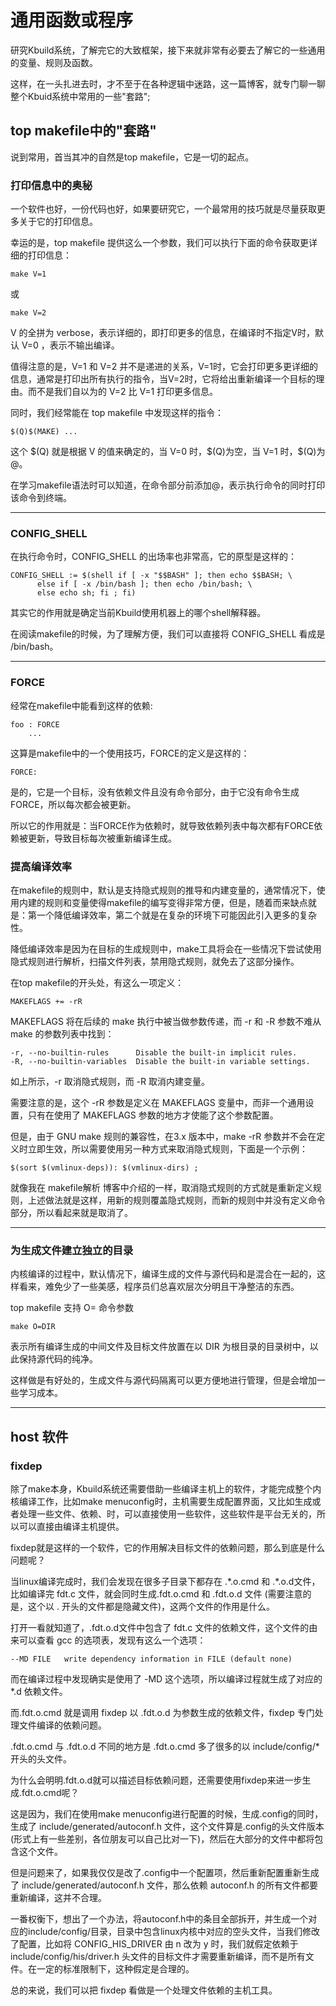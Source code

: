 # 通用函数或程序
研究Kbuild系统，了解完它的大致框架，接下来就非常有必要去了解它的一些通用的变量、规则及函数。  

这样，在一头扎进去时，才不至于在各种逻辑中迷路，这一篇博客，就专门聊一聊整个Kbuid系统中常用的一些"套路";

## top makefile中的"套路"
说到常用，首当其冲的自然是top makefile，它是一切的起点。  

### 打印信息中的奥秘
一个软件也好，一份代码也好，如果要研究它，一个最常用的技巧就是尽量获取更多关于它的打印信息。  

幸运的是，top makefile 提供这么一个参数，我们可以执行下面的命令获取更详细的打印信息：
```
make V=1
``` 
或
```
make V=2
```
V 的全拼为 verbose，表示详细的，即打印更多的信息，在编译时不指定V时，默认 V=0 ，表示不输出编译。  

值得注意的是，V=1 和  V=2 并不是递进的关系，V=1时，它会打印更多更详细的信息，通常是打印出所有执行的指令，当V=2时，它将给出重新编译一个目标的理由。而不是我们自以为的 V=2 比 V=1 打印更多信息。  

同时，我们经常能在 top makefile 中发现这样的指令：
```
$(Q)$(MAKE) ...
```
这个 \$(Q) 就是根据 V 的值来确定的，当 V=0 时，\$(Q)为空，当 V=1 时，\$(Q)为@。  

在学习makefile语法时可以知道，在命令部分前添加@，表示执行命令的同时打印该命令到终端。  

**** 


### CONFIG_SHELL
在执行命令时，CONFIG_SHELL 的出场率也非常高，它的原型是这样的：
```
CONFIG_SHELL := $(shell if [ -x "$$BASH" ]; then echo $$BASH; \
	  else if [ -x /bin/bash ]; then echo /bin/bash; \
	  else echo sh; fi ; fi)
```
其实它的作用就是确定当前Kbuild使用机器上的哪个shell解释器。  

在阅读makefile的时候，为了理解方便，我们可以直接将 CONFIG_SHELL 看成是 /bin/bash。

****  


### FORCE
经常在makefile中能看到这样的依赖:
```
foo : FORCE
    ...
```

这算是makefile中的一个使用技巧，FORCE的定义是这样的：
```
FORCE:
```
是的，它是一个目标，没有依赖文件且没有命令部分，由于它没有命令生成FORCE，所以每次都会被更新。  

所以它的作用就是：当FORCE作为依赖时，就导致依赖列表中每次都有FORCE依赖被更新，导致目标每次被重新编译生成。  



### 提高编译效率
在makefile的规则中，默认是支持隐式规则的推导和内建变量的，通常情况下，使用内建的规则和变量使得makefile的编写变得非常方便，但是，随着而来缺点就是：第一个降低编译效率，第二个就是在复杂的环境下可能因此引入更多的复杂性。   

降低编译效率是因为在目标的生成规则中，make工具将会在一些情况下尝试使用隐式规则进行解析，扫描文件列表，禁用隐式规则，就免去了这部分操作。  

在top makefile的开头处，有这么一项定义：
```
MAKEFLAGS += -rR
```
MAKEFLAGS 将在后续的 make 执行中被当做参数传递，而 -r 和 -R 参数不难从 make 的参数列表中找到：
```
-r, --no-builtin-rules      Disable the built-in implicit rules.
-R, --no-builtin-variables  Disable the built-in variable settings.
```
如上所示，-r 取消隐式规则，而 -R 取消内建变量。 

需要注意的是，这个 -rR 参数是定义在 MAKEFLAGS 变量中，而非一个通用设置，只有在使用了 MAKEFLAGS 参数的地方才使能了这个参数配置。  

但是，由于 GNU make 规则的兼容性，在3.x 版本中，make -rR 参数并不会在定义时立即生效，所以需要使用另一种方式来取消隐式规则，下面是一个示例：
```
$(sort $(vmlinux-deps)): $(vmlinux-dirs) ;
```
就像我在 makefile解析 博客中介绍的一样，取消隐式规则的方式就是重新定义规则，上述做法就是这样，用新的规则覆盖隐式规则，而新的规则中并没有定义命令部分，所以看起来就是取消了。  

****  

### 为生成文件建立独立的目录
内核编译的过程中，默认情况下，编译生成的文件与源代码和是混合在一起的，这样看来，难免少了一些美感，程序员们总喜欢层次分明且干净整洁的东西。  

top makefile 支持 O= 命令参数
```
make O=DIR 
```
表示所有编译生成的中间文件及目标文件放置在以 DIR 为根目录的目录树中，以此保持源代码的纯净。  

这样做是有好处的，生成文件与源代码隔离可以更方便地进行管理，但是会增加一些学习成本。  


***  

## host 软件

### fixdep
除了make本身，Kbuild系统还需要借助一些编译主机上的软件，才能完成整个内核编译工作，比如make menuconfig时，主机需要生成配置界面，又比如生成或者处理一些文件、依赖、时，可以直接使用一些软件，这些软件是平台无关的，所以可以直接由编译主机提供。  

fixdep就是这样的一个软件，它的作用解决目标文件的依赖问题，那么到底是什么问题呢？  

当linux编译完成时，我们会发现在很多子目录下都存在 .\*.o.cmd 和 .\*.o.d文件，比如编译完 fdt.c 文件，就会同时生成.fdt.o.cmd 和 .fdt.o.d 文件
(需要注意的是，这个以 . 开头的文件都是隐藏文件)，这两个文件的作用是什么。

打开一看就知道了，.fdt.o.d文件中包含了 fdt.c 文件的依赖文件，这个文件的由来可以查看 gcc 的选项表，发现有这么一个选项：
```
--MD FILE   write dependency information in FILE (default none)
```
而在编译过程中发现确实是使用了 -MD 这个选项，所以编译过程就生成了对应的 *.d 依赖文件。  

而.fdt.o.cmd 就是调用 fixdep 以 .fdt.o.d 为参数生成的依赖文件，fixdep 专门处理文件编译的依赖问题。  

.fdt.o.cmd 与 .fdt.o.d 不同的地方是 .fdt.o.cmd 多了很多的以 include/config/* 开头的头文件。  

为什么会明明.fdt.o.d就可以描述目标依赖问题，还需要使用fixdep来进一步生成.fdt.o.cmd呢？  

这是因为，我们在使用make menuconfig进行配置的时候，生成.config的同时，生成了 include/generated/autoconf.h 文件，这个文件算是.config的头文件版本(形式上有一些差别，各位朋友可以自己比对一下)，然后在大部分的文件中都将包含这个文件。  

但是问题来了，如果我仅仅是改了.config中一个配置项，然后重新配置重新生成了 include/generated/autoconf.h 文件，那么依赖 autoconf.h 的所有文件都要重新编译，这并不合理。  

一番权衡下，想出了一个办法，将autoconf.h中的条目全部拆开，并生成一个对应的include/config/目录，目录中包含linux内核中对应的空头文件，当我们修改了配置，比如将 CONFIG_HIS_DRIVER 由 n 改为 y 时，我们就假定依赖于 include/config/his/driver.h 头文件的目标文件才需要重新编译，而不是所有文件。在一定的标准限制下，这种假定是合理的。  

总的来说，我们可以把 fixdep 看做是一个处理文件依赖的主机工具。  











